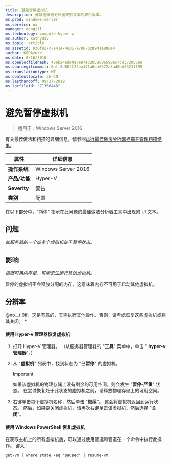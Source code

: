 ```yaml
---
title: 避免暂停虚拟机
description: 此最佳做法分析器规则文本的联机版本。
ms.prod: windows-server
ms.service: na
manager: dongill
ms.technology: compute-hyper-v
ms.author: kathydav
ms.topic: article
ms.assetid: 930f927c-e414-4a36-9786-028941e886e4
author: KBDAzure
ms.date: 8/16/2016
ms.openlocfilehash: 406b24edd4a7e87e32058006590ac7cd37206568
ms.sourcegitcommit: 6aff3d88ff22ea141a6ea6572a5ad8dd6321f199
ms.translationtype: MT
ms.contentlocale: zh-CN
ms.lasthandoff: 09/27/2019
ms.locfileid: "71366448"
---
```

# <a name="avoid-pausing-a-virtual-machine"></a>避免暂停虚拟机

>适用于：Windows Server 2016

有关最佳做法和扫描的详细信息，请参阅[运行最佳做法分析器扫描并管理扫描结果](https://go.microsoft.com/fwlink/p/?LinkID=223177)。
  
|属性|详细信息|  
|-|-|  
|**操作系统**|Windows Server 2016|  
|**产品/功能**|Hyper-V|  
|**Severity**|警告|  
|**类别**|配置|  

在以下部分中，"斜体" 指示在此问题的最佳做法分析器工具中出现的 UI 文本。

## <a name="issue"></a>问题  
  
*此服务器的一个或多个虚拟机处于暂停状态。*  
  
## <a name="impact"></a>影响  
  
*根据可用内存量，可能无法运行其他虚拟机。*  
  
暂停的虚拟机不会释放分配的内存，这意味着内存不可用于启动其他虚拟机。  
  
## <a name="resolution"></a>分辨率  
  
@no__t 0If，这是有意的，无需执行其他操作。否则，请考虑恢复这些虚拟机或将其关闭。 *  
  
#### <a name="use-hyper-v-manager-to-resume-the-virtual-machine"></a>使用 Hyper-v 管理器恢复虚拟机  
  
1.  打开 Hyper-V 管理器。 （从服务器管理器的 "**工具**" 菜单中，单击 " **hyper-v 管理器**"。）  
  
2.  从 "**虚拟机**" 列表中，找到状态为 "已**暂停**" 的虚拟机。  
  
    > [!IMPORTANT]  
    > 如果该虚拟机的物理存储上没有剩余的可用空间，则会发生 "**暂停-严重**" 状态。 在尝试恢复处于此状态的虚拟机之前，请释放物理存储上的可用空间。  
  
3.  右键单击每个虚拟机名称，然后单击 "**继续**"。 这会将虚拟机返回到运行状态。 然后，如果要关闭虚拟机，请再次右键单击该虚拟机，然后选择 "**关闭**"。  
  
#### <a name="use-windows-powershell-to-resume-the-virtual-machine"></a>使用 Windows PowerShell 恢复虚拟机  
  
在获取主机上的所有虚拟机后，可以通过使用筛选和管道在一个命令中执行此操作。 键入：  
  
```  
get-vm | where state -eq 'paused' | resume-vm  
```  
  


